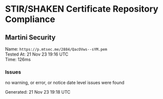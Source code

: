 # STIR/SHAKEN Certificate Repository Compliance

## Martini Security

Name: `https://p.mtsec.me/2884/QacOVws--sYM.pem`\
Tested At: 21 Nov 23 19:16 UTC\
Time: 126ms

### Issues

no warning, or error, or notice date level issues were found

Generated: 21 Nov 23 19:18 UTC
